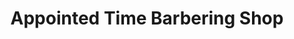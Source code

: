 ---
title: "Appointed Time Barbering Shop"
url: /accra/appointed-time-barbering-shop/
shop: hairdresser
---